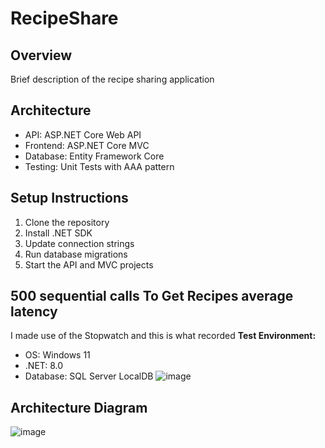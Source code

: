 # RecipeShare

## Overview
Brief description of the recipe sharing application

## Architecture
- API: ASP.NET Core Web API
- Frontend: ASP.NET Core MVC
- Database: Entity Framework Core
- Testing: Unit Tests with AAA pattern

## Setup Instructions
1. Clone the repository
2. Install .NET SDK
3. Update connection strings
4. Run database migrations
5. Start the API and MVC projects
## 500 sequential calls To Get Recipes average latency
I made use of the Stopwatch and this is what recorded
**Test Environment:**
- OS: Windows 11
- .NET: 8.0
- Database: SQL Server LocalDB
![image](https://github.com/user-attachments/assets/ce9013c3-f176-4bc6-8b1f-c0615a04fe71)


## Architecture Diagram
![image](https://github.com/user-attachments/assets/93e84844-f104-4473-992b-c824081d228c)
